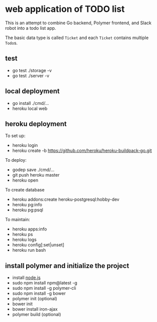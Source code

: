 # web application of TODO list

This is an attempt to combine Go backend, Polymer frontend, and Slack robot into a todo list app.

The basic data type is called `Ticket` and each `Ticket` contains multiple `Todo`s.

## test

* go test ./storage -v
* go test ./server -v

## local deployment

* go install ./cmd/...
* heroku local web

## heroku deployment

To set up:

* heroku login
* heroku create -b https://github.com/heroku/heroku-buildpack-go.git

To deploy:

* godep save ./cmd/...
* git push heroku master
* heroku open

To create database

* heroku addons:create heroku-postgresql:hobby-dev
* heroku pg:info
* heroku pg:psql

To maintain:

* heroku apps:info
* heroku ps
* heroku logs
* heroku config[:set|unset]
* heroku run bash

## install polymer and initialize the project

* install [node.js](https://nodejs.org/en/)
* sudo npm install npm@latest -g
* sudo npm install -g polymer-cli
* sudo npm install -g bower
* polymer init (optional)
* bower init
* bower install iron-ajax
* polymer build (optional)
